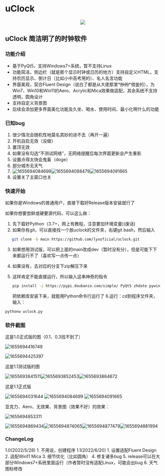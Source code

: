 # uClock

<center><img src="effects\pics\uclock.png"></center>

## uClock 简洁明了的时钟软件

### 功能介绍

* 基于PyQt5，支持Windows7+系统，暂不支持Linux
* 功能简洁，侧边栏（就是那个显示时钟或日历的地方）支持自定义HTML，支持农历显示、倒计日（比如小中高考用的）、名人名言功能
* 界面美观，契合Fluent Design（说白了都是从大佬那里*~~抄的~~*借鉴的），为Win7、Win10和Win11的Aero、Acrylic和Mica效果做适配，其余系统不支持透明，圆角设计
* 支持自定义背景图
* 后续会添加更多界面美化功能及久坐、喝水、使用时间、最小化啊什么的功能

### 已知bug

1. 很少情况会随机性地莫名其妙的进不去（再开一遍）
2. 开机自启无效（没做）
3. 置顶无效
4. 如果没有勾选“不测试网络”，无网络提醒后每次界面更新会产生重影
5. 设置点得太快会鬼畜（doge）
6. 部分城市无天气
7. ![1655694084699](image/README/1655694084699.png)![1655694088479](image/README/1655694088479.png)![1655694091665](image/README/1655694091665.png)
8. 设置关了主窗口也关

### 快速开始

如果你是Windows的普通用户，直接下载好Release版本安装就行了

如果你想要尝鲜或硬要源代码，可以这么做：

1. 先下载好Python（3.7+，网上有教程，注意要加环境变量)(废话)
2. 如果你有git，可以直接找一个放uclock的文件夹，右键git bash，然后输入

```bash
   git clone -b main https://github.com/lyxoficial/uclock.git
```

3. 如果想用测试版，可以把上面的main改成dev（暂时没有分），但是可能下下来都运行不了（喜欢写一点传一点）
4. 如果没有，去对应的分支下zip解压下来
5. 这样肯定不能直接运行，所以输入这串神奇的指令

   ```bash
   pip install -i https://pypi.doubanio.com/simple/ PyQt5 zhdate pywin32 requests pillow
   ```

   把依赖库安装下来，就能用Python命令行运行了
   6.运行：cd到程序文件夹，输入：

```bash
pythonw uclock.py
```

### 软件截图

这是1.0正式版的图（0.1、0.3找不到了）

![1655694416749](image/README/1655694416749.png)

![1655694425397](image/README/1655694425397.png)

这是1.1测试版的图

![1655693841511](image/README/1655693841511.png)![1655693852453](image/README/1655693852453.png)![1655693864672](image/README/1655693864672.png)

这是1.1正式版

![1655694031644](image/README/1655694031644.png)
![1655694084699](image/README/1655694084699.png)
![1655694091665](image/README/1655694091665.png)

亚克力、Aero、无效果、背景图（效果不好）的效果：

![1655694853311](image/README/1655694853311.png)

![1655694869434](image/README/1655694869434.png)![1655694874065](image/README/1655694874065.png)![1655694877479](image/README/1655694877479.png)![1655694881994](image/README/1655694881994.png)

### ChangeLog

1.0(2022/5/28)
    1. 不用说，创建程序
1.1(2022/6/20)
    1. 设置适配Fluent Design
    2. 适配Win11 Mica
    3. 细节优化（比如圆角）
    4. 修复诸多bug
    5. release可以在大部分Windows7+系统里面运行（作者暂时没有适配Linux，可能会出bug
    6. 天气图标修改
